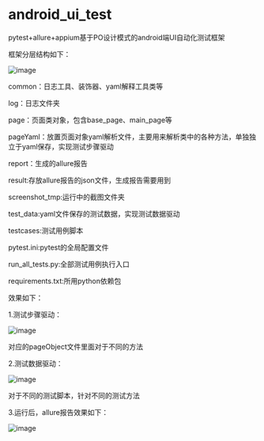 # android_ui_test
pytest+allure+appium基于PO设计模式的android端UI自动化测试框架

框架分层结构如下：

![image](https://user-images.githubusercontent.com/21330243/126063395-5e36897c-0e73-40a9-80b0-e8a6791d6c9d.png)


common：日志工具、装饰器、yaml解释工具类等

log：日志文件夹

page：页面类对象，包含base_page、main_page等

pageYaml：放置页面对象yaml解析文件，主要用来解析类中的各种方法，单独独立于yaml保存，实现测试步骤驱动

report：生成的allure报告

result:存放allure报告的json文件，生成报告需要用到

screenshot_tmp:运行中的截图文件夹

test_data:yaml文件保存的测试数据，实现测试数据驱动

testcases:测试用例脚本

pytest.ini:pytest的全局配置文件

run_all_tests.py:全部测试用例执行入口

requirements.txt:所用python依赖包

效果如下：

1.测试步骤驱动：

![image](https://user-images.githubusercontent.com/21330243/126063645-fd7f3954-746a-4efc-adf3-bd8c0a1b14b5.png)

对应的pageObject文件里面对于不同的方法

2.测试数据驱动：

![image](https://user-images.githubusercontent.com/21330243/126063660-5739b95d-c058-44ff-bcea-a00f0bac00e8.png)

对于不同的测试脚本，针对不同的测试方法

3.运行后，allure报告效果如下：

![image](https://user-images.githubusercontent.com/21330243/126193843-8ae0c145-68d9-4c44-837f-7f5fc2ffe73f.png)

